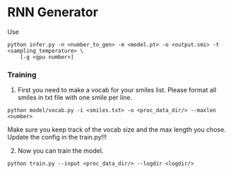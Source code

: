 # RNN Generator

Use 
```shell script
python infer.py -n <number_to_gen> -m <model.pt> -o <output.smi> -t <sampling_temperature> \
    [-g <gpu number>] 
```

### Training

1. First you need to make a vocab for your smiles list. Please format all smiles in txt file with one smile per line.
```shell script
python model/vocab.py -i <smiles.txt> -o <proc_data_dir/> --maxlen <number>
```

Make sure you keep track of the vocab size and the max length you chose. Update the config in the train.py!!!

2. Now you can train the model.  

```shell script
python train.py --input <proc_data_dir/> --logdir <logdir/> 
```